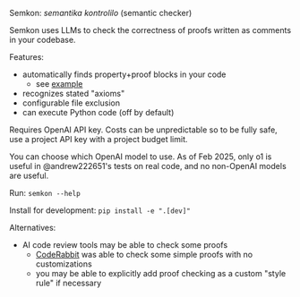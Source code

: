 Semkon: _semantika kontrolilo_ (semantic checker)

Semkon uses LLMs to check the correctness of proofs written as comments in your
codebase.

Features:
* automatically finds property+proof blocks in your code
  * see [example](tests/example_repo/example_repo/foo.py)
* recognizes stated "axioms"
* configurable file exclusion
* can execute Python code (off by default)

Requires OpenAI API key. Costs can be unpredictable so to be fully safe, use a
project API key with a project budget limit.

You can choose which OpenAI model to use. As of Feb 2025, only o1 is useful in
@andrew222651's tests on real code, and no non-OpenAI models are useful.

Run: `semkon --help`

Install for development: `pip install -e ".[dev]"`


Alternatives:
* AI code review tools may be able to check some proofs
  * [CodeRabbit](https://www.coderabbit.ai/) was able to check some simple
    proofs with no customizations
  * you may be able to explicitly add proof checking as a custom "style rule"
    if necessary

